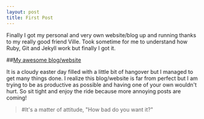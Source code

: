 ```yaml
---
layout: post
title: First Post
---
```



<p1>
Finally I got my personal and very own website/blog up and running thanks to my really good friend Ville. Took sometime for me to understand how Ruby, Git and Jekyll work but finally I got it.
</p1>

##[My awesome blog/website](http://arintole.github.io)

<p2>
It is a cloudy easter day filled with a little bit of hangover but I managed to get many things done.
I realize this blog/website is far from perfect but I am trying to be as productive as possible and having one of your own wouldn't hurt. So sit tight and enjoy the ride because more annoying posts are coming!
</p2>

  > #It's a matter of attitude, "How bad do you want it?"






